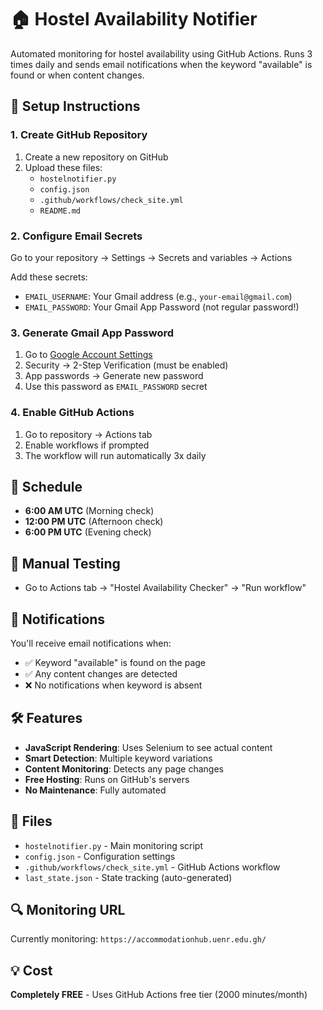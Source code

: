 # 🏠 Hostel Availability Notifier

Automated monitoring for hostel availability using GitHub Actions. Runs 3 times daily and sends email notifications when the keyword "available" is found or when content changes.

## 🚀 Setup Instructions

### 1. Create GitHub Repository
1. Create a new repository on GitHub
2. Upload these files:
   - `hostelnotifier.py`
   - `config.json` 
   - `.github/workflows/check_site.yml`
   - `README.md`

### 2. Configure Email Secrets
Go to your repository → Settings → Secrets and variables → Actions

Add these secrets:
- `EMAIL_USERNAME`: Your Gmail address (e.g., `your-email@gmail.com`)
- `EMAIL_PASSWORD`: Your Gmail App Password (not regular password!)

### 3. Generate Gmail App Password
1. Go to [Google Account Settings](https://myaccount.google.com/)
2. Security → 2-Step Verification (must be enabled)
3. App passwords → Generate new password
4. Use this password as `EMAIL_PASSWORD` secret

### 4. Enable GitHub Actions
1. Go to repository → Actions tab
2. Enable workflows if prompted
3. The workflow will run automatically 3x daily

## 📅 Schedule
- **6:00 AM UTC** (Morning check)
- **12:00 PM UTC** (Afternoon check)  
- **6:00 PM UTC** (Evening check)

## 🔧 Manual Testing
- Go to Actions tab → "Hostel Availability Checker" → "Run workflow"

## 📧 Notifications
You'll receive email notifications when:
- ✅ Keyword "available" is found on the page
- ✅ Any content changes are detected
- ❌ No notifications when keyword is absent

## 🛠️ Features
- **JavaScript Rendering**: Uses Selenium to see actual content
- **Smart Detection**: Multiple keyword variations
- **Content Monitoring**: Detects any page changes
- **Free Hosting**: Runs on GitHub's servers
- **No Maintenance**: Fully automated

## 📁 Files
- `hostelnotifier.py` - Main monitoring script
- `config.json` - Configuration settings
- `.github/workflows/check_site.yml` - GitHub Actions workflow
- `last_state.json` - State tracking (auto-generated)

## 🔍 Monitoring URL
Currently monitoring: `https://accommodationhub.uenr.edu.gh/`

## 💡 Cost
**Completely FREE** - Uses GitHub Actions free tier (2000 minutes/month)